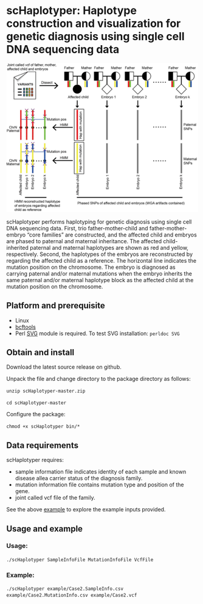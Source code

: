 # scHaplotyper: Haplotype construction and visualization for genetic diagnosis using single cell DNA sequencing data

![](https://github.com/yzqheart/FiguresForRef/blob/master/For.scHaplotyper.readme.ref.fig1.jpg)<br>

scHaplotyper performs haplotyping for genetic diagnosis using single cell DNA sequencing data. First, trio father-mother-child and father-mother-embryo “core families” are constructed, and the affected child and embryos are phased to paternal and maternal inheritance. The affected child-inherited paternal and maternal haplotypes are shown as red and yellow, respectively. Second, the haplotypes of the embryos are reconstructed by regarding the affected child as a reference. The horizontal line indicates the mutation position on the chromosome. The embryo is diagnosed as carrying paternal and/or maternal mutations when the embryo inherits the same paternal and/or maternal haplotype block as the affected child at the mutation position on the chromosome.<br>

## Platform and prerequisite
* Linux<br>
* [bcftools](http://www.htslib.org/download/)<br>
* Perl [SVG](https://metacpan.org/release/SVG) module is required. To test SVG installation: `perldoc SVG`<br>

## Obtain and install
Download the latest source release on github.<br>

Unpack the file and change directory to the package directory as follows:<br>

`unzip scHaplotyper-master.zip`<br>

`cd scHaplotyper-master`<br>

Configure the package:<br>

`chmod +x scHaplotyper bin/*`<br>

## Data requirements
scHaplotyper requires:<br>
* sample information file indicates identity of each sample and known disease allea carrier status of the diagnosis family.<br>
* mutation information file contains mutation type and position of the gene.<br>
* joint called vcf file of the family.<br>

See the above [example](https://github.com/yzqheart/scHaplotyper/tree/master/example) to explore the example inputs provided.

## Usage and example
### Usage:<br>
`./scHaplotyper SampleInfoFile MutationInfoFile VcfFile`<br>

### Example:<br>
`./scHaplotyper example/Case2.SampleInfo.csv example/Case2.MutationInfo.csv example/Case2.vcf`<br>

